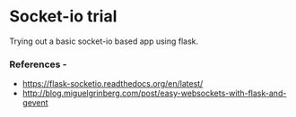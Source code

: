 # Socket-io trial

Trying out a basic socket-io based app using flask.

### References -
* https://flask-socketio.readthedocs.org/en/latest/
* http://blog.miguelgrinberg.com/post/easy-websockets-with-flask-and-gevent

